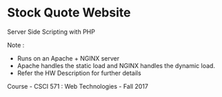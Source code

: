 # Stock Quote Website
Server Side Scripting with PHP

Note : 
- Runs on an Apache + NGINX server
- Apache handles the static load and NGINX handles the dynamic load.
- Refer the HW Description for further details

Course - CSCI 571 : Web Technologies - Fall 2017
